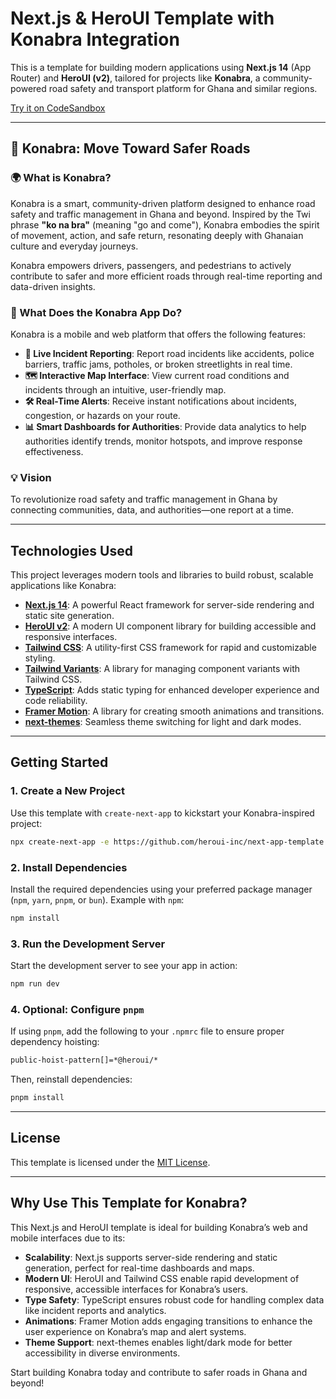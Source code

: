 # Next.js & HeroUI Template with Konabra Integration

This is a template for building modern applications using **Next.js 14** (App Router) and **HeroUI (v2)**, tailored for projects like **Konabra**, a community-powered road safety and transport platform for Ghana and similar regions.

[Try it on CodeSandbox](https://githubbox.com/heroui-inc/heroui/next-app-template)

---

## 🚀 Konabra: Move Toward Safer Roads

### 🌍 What is Konabra?
Konabra is a smart, community-driven platform designed to enhance road safety and traffic management in Ghana and beyond. Inspired by the Twi phrase **"ko na bra"** (meaning "go and come"), Konabra embodies the spirit of movement, action, and safe return, resonating deeply with Ghanaian culture and everyday journeys.

Konabra empowers drivers, passengers, and pedestrians to actively contribute to safer and more efficient roads through real-time reporting and data-driven insights.

### 📱 What Does the Konabra App Do?
Konabra is a mobile and web platform that offers the following features:

- **📍 Live Incident Reporting**: Report road incidents like accidents, police barriers, traffic jams, potholes, or broken streetlights in real time.
- **🗺️ Interactive Map Interface**: View current road conditions and incidents through an intuitive, user-friendly map.
- **🛠️ Real-Time Alerts**: Receive instant notifications about incidents, congestion, or hazards on your route.
- **📊 Smart Dashboards for Authorities**: Provide data analytics to help authorities identify trends, monitor hotspots, and improve response effectiveness.

### 💡 Vision
To revolutionize road safety and traffic management in Ghana by connecting communities, data, and authorities—one report at a time.

---

## Technologies Used

This project leverages modern tools and libraries to build robust, scalable applications like Konabra:

- **[Next.js 14](https://nextjs.org/docs/getting-started)**: A powerful React framework for server-side rendering and static site generation.
- **[HeroUI v2](https://heroui.com/)**: A modern UI component library for building accessible and responsive interfaces.
- **[Tailwind CSS](https://tailwindcss.com/)**: A utility-first CSS framework for rapid and customizable styling.
- **[Tailwind Variants](https://tailwind-variants.org)**: A library for managing component variants with Tailwind CSS.
- **[TypeScript](https://www.typescriptlang.org/)**: Adds static typing for enhanced developer experience and code reliability.
- **[Framer Motion](https://www.framer.com/motion/)**: A library for creating smooth animations and transitions.
- **[next-themes](https://github.com/pacocoursey/next-themes)**: Seamless theme switching for light and dark modes.

---

## Getting Started

### 1. Create a New Project
Use this template with `create-next-app` to kickstart your Konabra-inspired project:

```bash
npx create-next-app -e https://github.com/heroui-inc/next-app-template
```

### 2. Install Dependencies
Install the required dependencies using your preferred package manager (`npm`, `yarn`, `pnpm`, or `bun`). Example with `npm`:

```bash
npm install
```

### 3. Run the Development Server
Start the development server to see your app in action:

```bash
npm run dev
```

### 4. Optional: Configure `pnpm`
If using `pnpm`, add the following to your `.npmrc` file to ensure proper dependency hoisting:

```bash
public-hoist-pattern[]=*@heroui/*
```

Then, reinstall dependencies:

```bash
pnpm install
```

---

## License
This template is licensed under the [MIT License](https://github.com/heroui-inc/next-app-template/blob/main/LICENSE).

---

## Why Use This Template for Konabra?
This Next.js and HeroUI template is ideal for building Konabra’s web and mobile interfaces due to its:

- **Scalability**: Next.js supports server-side rendering and static generation, perfect for real-time dashboards and maps.
- **Modern UI**: HeroUI and Tailwind CSS enable rapid development of responsive, accessible interfaces for Konabra’s users.
- **Type Safety**: TypeScript ensures robust code for handling complex data like incident reports and analytics.
- **Animations**: Framer Motion adds engaging transitions to enhance the user experience on Konabra’s map and alert systems.
- **Theme Support**: next-themes enables light/dark mode for better accessibility in diverse environments.

Start building Konabra today and contribute to safer roads in Ghana and beyond!
